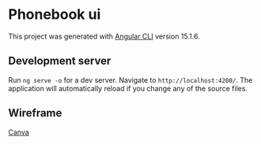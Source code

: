 # Phonebook ui

This project was generated with [Angular CLI](https://github.com/angular/angular-cli) version 15.1.6.

## Development server

Run `ng serve -o` for a dev server. Navigate to `http://localhost:4200/`. The application will automatically reload if you change any of the source files.

## Wireframe
[Canva](https://www.canva.com/design/DAFjD1Eu3l8/view)
